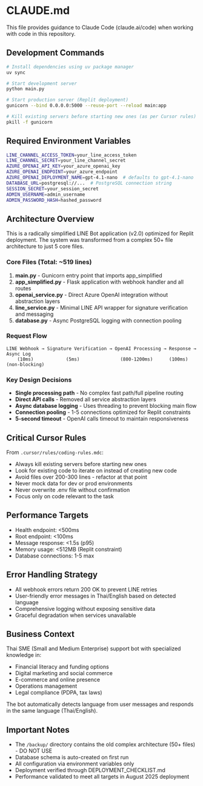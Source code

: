 # CLAUDE.md

This file provides guidance to Claude Code (claude.ai/code) when working with code in this repository.

## Development Commands

```bash
# Install dependencies using uv package manager
uv sync

# Start development server
python main.py

# Start production server (Replit deployment)
gunicorn --bind 0.0.0.0:5000 --reuse-port --reload main:app

# Kill existing servers before starting new ones (as per Cursor rules)
pkill -f gunicorn
```

## Required Environment Variables

```bash
LINE_CHANNEL_ACCESS_TOKEN=your_line_access_token
LINE_CHANNEL_SECRET=your_line_channel_secret
AZURE_OPENAI_API_KEY=your_azure_openai_key
AZURE_OPENAI_ENDPOINT=your_azure_endpoint
AZURE_OPENAI_DEPLOYMENT_NAME=gpt-4.1-nano  # defaults to gpt-4.1-nano
DATABASE_URL=postgresql://...  # PostgreSQL connection string
SESSION_SECRET=your_session_secret
ADMIN_USERNAME=admin_username
ADMIN_PASSWORD_HASH=hashed_password
```

## Architecture Overview

This is a radically simplified LINE Bot application (v2.0) optimized for Replit deployment. The system was transformed from a complex 50+ file architecture to just 5 core files.

### Core Files (Total: ~519 lines)

1. **main.py** - Gunicorn entry point that imports app_simplified
2. **app_simplified.py** - Flask application with webhook handler and all routes
3. **openai_service.py** - Direct Azure OpenAI integration without abstraction layers
4. **line_service.py** - Minimal LINE API wrapper for signature verification and messaging
5. **database.py** - Async PostgreSQL logging with connection pooling

### Request Flow

```
LINE Webhook → Signature Verification → OpenAI Processing → Response → Async Log
    (10ms)            (5ms)               (800-1200ms)      (100ms)   (non-blocking)
```

### Key Design Decisions

- **Single processing path** - No complex fast path/full pipeline routing
- **Direct API calls** - Removed all service abstraction layers
- **Async database logging** - Uses threading to prevent blocking main flow
- **Connection pooling** - 1-5 connections optimized for Replit constraints
- **5-second timeout** - OpenAI calls timeout to maintain responsiveness

## Critical Cursor Rules

From `.cursor/rules/coding-rules.mdc`:
- Always kill existing servers before starting new ones
- Look for existing code to iterate on instead of creating new code
- Avoid files over 200-300 lines - refactor at that point
- Never mock data for dev or prod environments
- Never overwrite .env file without confirmation
- Focus only on code relevant to the task

## Performance Targets

- Health endpoint: <500ms
- Root endpoint: <100ms
- Message response: <1.5s (p95)
- Memory usage: <512MB (Replit constraint)
- Database connections: 1-5 max

## Error Handling Strategy

- All webhook errors return 200 OK to prevent LINE retries
- User-friendly error messages in Thai/English based on detected language
- Comprehensive logging without exposing sensitive data
- Graceful degradation when services unavailable

## Business Context

Thai SME (Small and Medium Enterprise) support bot with specialized knowledge in:
- Financial literacy and funding options
- Digital marketing and social commerce
- E-commerce and online presence
- Operations management
- Legal compliance (PDPA, tax laws)

The bot automatically detects language from user messages and responds in the same language (Thai/English).

## Important Notes

- The `/backup/` directory contains the old complex architecture (50+ files) - DO NOT USE
- Database schema is auto-created on first run
- All configuration via environment variables only
- Deployment verified through DEPLOYMENT_CHECKLIST.md
- Performance validated to meet all targets in August 2025 deployment
